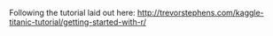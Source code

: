Following the tutorial laid out here: http://trevorstephens.com/kaggle-titanic-tutorial/getting-started-with-r/
